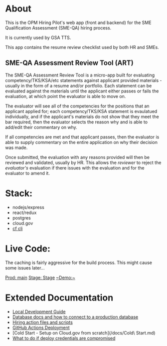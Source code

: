 # About

This is the OPM Hiring Pilot's web app (front and backend) for the SME Qualification Assessment (SME-QA) hiring process.

It is currently used by GSA TTS.

This app contains the resume review checklist used by both HR and SMEs.

## SME-QA Assessment Review Tool (ART)

The SME-QA Assessment Review Tool is a micro-app built for evaluating competency/TKS/KSA/etc statements against applicant provided materials - usually in the form of a resume and/or portfolio. Each statement can be evaluated against the materials until the applicant either passes or fails the evaluation, at which point the evaluator is able to move on.

The evaluator will see all of the competencies for the positions that an applicant applied for; each competency/TKS/KSA statement is evaulatued individually, and if the applicant's materials do not show that they meet the bar required, then the evaluator selects the reason why and is able to add/edit their commentary on why.

If all competencies are met and that applicant passes, then the evaluator is able to supply commentary on the entire application on why their decision was made.

Once submitted, the evaluation with any reasons provided will then be reviewed and validated, usually by HR. This allows the _reviewer_ to reject the _evaluator's_ evaluation if there issues with the evaluation and for the evaluator to amend it.

# Stack:

- nodejs/express
- react/redux
- postgres
- cloud.gov
- [cf cli](https://github.com/cloudfoundry/cli)

# Live Code:

The caching is fairly aggressive for the build process. This might cause some issues later...

[Prod: main](https://smeqa-rr-tool.app.cloud.gov)
[Stage: Stage](https://smeqa-staging.app.cloud.gov)
[~Demo:~](https://smeqa-demo.app.cloud.gov)

# Extended Documentation

- [Local Development Guide](/docs/localDevelopment.md)
- [Database docs and how to connect to a production database](/db/README.md)
- [Hiring action files and scripts](/assessmentHurdleExamples/README.md)
- [GitHub Actions Deployment](/docs/githubActionsDeployment.md)
- [Cold Start - Setup on Cloud.gov from scratch](/docs/Cold\ Start.md)
- [What to do if deploy credentials are compromised](/docs/cloudFoundryCompromised.md)
